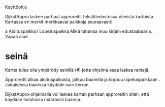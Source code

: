 Kayttöohje

DijkstAppro laskee parhaat approreitit tekstitiedostossa olevista kartoista. Kartassa eri merkit merkkaavat paikkoja seuraavasti:

a Aloituspaikka
l Lopetuspaikka
Mikä tahansa muu kirjain edustaabaaria.
. Vapaa alue
# seinä

Kartta tulee olla ympäröity seinillä (#) jotta ohjelma osaa laskea reittejä.

Approreitti alkaa aloituspaikasta, jatkuu baareilla ja loppuu lopetuspaikkaan . Jokaisessa baarissa käydään vain kerran.

DijkstAppro-ohjelmalla voi laskea kartan parhaan approreitin siten, että käydään halutussa määrässä baareja.


